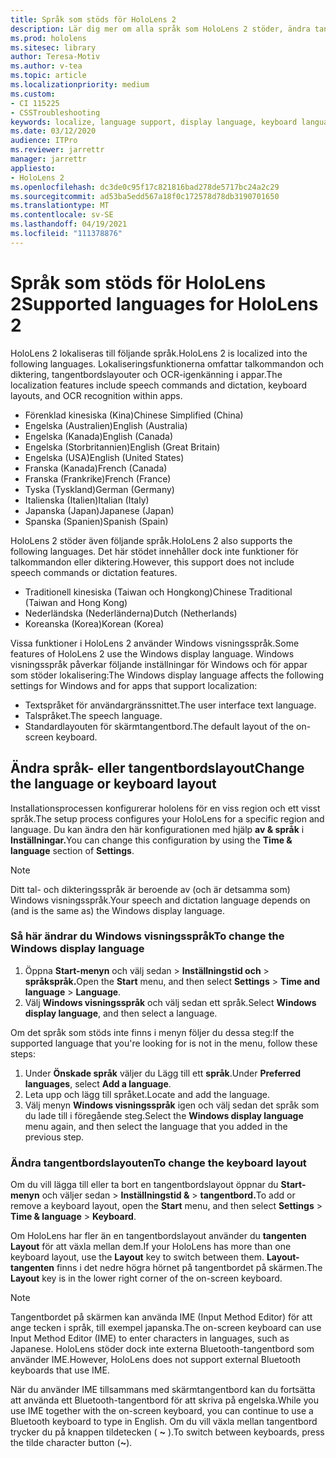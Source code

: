 ```yaml
---
title: Språk som stöds för HoloLens 2
description: Lär dig mer om alla språk som HoloLens 2 stöder, ändra tangentbordslayouter och uppdatera Windows visningsspråk.
ms.prod: hololens
ms.sitesec: library
author: Teresa-Motiv
ms.author: v-tea
ms.topic: article
ms.localizationpriority: medium
ms.custom:
- CI 115225
- CSSTroubleshooting
keywords: localize, language support, display language, keyboard language, IME, keyboard layout
ms.date: 03/12/2020
audience: ITPro
ms.reviewer: jarrettr
manager: jarrettr
appliesto:
- HoloLens 2
ms.openlocfilehash: dc3de0c95f17c821816bad278de5717bc24a2c29
ms.sourcegitcommit: ad53ba5edd567a18f0c172578d78db3190701650
ms.translationtype: MT
ms.contentlocale: sv-SE
ms.lasthandoff: 04/19/2021
ms.locfileid: "111378876"
---
```

# <a name="supported-languages-for-hololens-2"></a><span data-ttu-id="23993-104">Språk som stöds för HoloLens 2</span><span class="sxs-lookup"><span data-stu-id="23993-104">Supported languages for HoloLens 2</span></span>

<span data-ttu-id="23993-105">HoloLens 2 lokaliseras till följande språk.</span><span class="sxs-lookup"><span data-stu-id="23993-105">HoloLens 2 is localized into the following languages.</span></span> <span data-ttu-id="23993-106">Lokaliseringsfunktionerna omfattar talkommandon och diktering, tangentbordslayouter och OCR-igenkänning i appar.</span><span class="sxs-lookup"><span data-stu-id="23993-106">The localization features include speech commands and dictation, keyboard layouts, and OCR recognition within apps.</span></span>

- <span data-ttu-id="23993-107">Förenklad kinesiska (Kina)</span><span class="sxs-lookup"><span data-stu-id="23993-107">Chinese Simplified (China)</span></span>
- <span data-ttu-id="23993-108">Engelska (Australien)</span><span class="sxs-lookup"><span data-stu-id="23993-108">English (Australia)</span></span>
- <span data-ttu-id="23993-109">Engelska (Kanada)</span><span class="sxs-lookup"><span data-stu-id="23993-109">English (Canada)</span></span>
- <span data-ttu-id="23993-110">Engelska (Storbritannien)</span><span class="sxs-lookup"><span data-stu-id="23993-110">English (Great Britain)</span></span>
- <span data-ttu-id="23993-111">Engelska (USA)</span><span class="sxs-lookup"><span data-stu-id="23993-111">English (United States)</span></span>
- <span data-ttu-id="23993-112">Franska (Kanada)</span><span class="sxs-lookup"><span data-stu-id="23993-112">French (Canada)</span></span>
- <span data-ttu-id="23993-113">Franska (Frankrike)</span><span class="sxs-lookup"><span data-stu-id="23993-113">French (France)</span></span>
- <span data-ttu-id="23993-114">Tyska (Tyskland)</span><span class="sxs-lookup"><span data-stu-id="23993-114">German (Germany)</span></span>
- <span data-ttu-id="23993-115">Italienska (Italien)</span><span class="sxs-lookup"><span data-stu-id="23993-115">Italian (Italy)</span></span>
- <span data-ttu-id="23993-116">Japanska (Japan)</span><span class="sxs-lookup"><span data-stu-id="23993-116">Japanese (Japan)</span></span>
- <span data-ttu-id="23993-117">Spanska (Spanien)</span><span class="sxs-lookup"><span data-stu-id="23993-117">Spanish (Spain)</span></span>

<span data-ttu-id="23993-118">HoloLens 2 stöder även följande språk.</span><span class="sxs-lookup"><span data-stu-id="23993-118">HoloLens 2 also supports the following languages.</span></span> <span data-ttu-id="23993-119">Det här stödet innehåller dock inte funktioner för talkommandon eller diktering.</span><span class="sxs-lookup"><span data-stu-id="23993-119">However, this support does not include speech commands or dictation features.</span></span>

- <span data-ttu-id="23993-120">Traditionell kinesiska (Taiwan och Hongkong)</span><span class="sxs-lookup"><span data-stu-id="23993-120">Chinese Traditional (Taiwan and Hong Kong)</span></span>
- <span data-ttu-id="23993-121">Nederländska (Nederländerna)</span><span class="sxs-lookup"><span data-stu-id="23993-121">Dutch (Netherlands)</span></span>
- <span data-ttu-id="23993-122">Koreanska (Korea)</span><span class="sxs-lookup"><span data-stu-id="23993-122">Korean (Korea)</span></span>

<span data-ttu-id="23993-123">Vissa funktioner i HoloLens 2 använder Windows visningsspråk.</span><span class="sxs-lookup"><span data-stu-id="23993-123">Some features of HoloLens 2 use the Windows display language.</span></span> <span data-ttu-id="23993-124">Windows visningsspråk påverkar följande inställningar för Windows och för appar som stöder lokalisering:</span><span class="sxs-lookup"><span data-stu-id="23993-124">The Windows display language affects the following settings for Windows and for apps that support localization:</span></span>

- <span data-ttu-id="23993-125">Textspråket för användargränssnittet.</span><span class="sxs-lookup"><span data-stu-id="23993-125">The user interface text language.</span></span>
- <span data-ttu-id="23993-126">Talspråket.</span><span class="sxs-lookup"><span data-stu-id="23993-126">The speech language.</span></span>
- <span data-ttu-id="23993-127">Standardlayouten för skärmtangentbord.</span><span class="sxs-lookup"><span data-stu-id="23993-127">The default layout of the on-screen keyboard.</span></span>

## <a name="change-the-language-or-keyboard-layout"></a><span data-ttu-id="23993-128">Ändra språk- eller tangentbordslayout</span><span class="sxs-lookup"><span data-stu-id="23993-128">Change the language or keyboard layout</span></span>

<span data-ttu-id="23993-129">Installationsprocessen konfigurerar hololens för en viss region och ett visst språk.</span><span class="sxs-lookup"><span data-stu-id="23993-129">The setup process configures your HoloLens for a specific region and language.</span></span> <span data-ttu-id="23993-130">Du kan ändra den här konfigurationen med hjälp **av & språk** i **Inställningar.**</span><span class="sxs-lookup"><span data-stu-id="23993-130">You can change this configuration by using the **Time & language** section of **Settings**.</span></span>

> [!NOTE]  
> <span data-ttu-id="23993-131">Ditt tal- och dikteringsspråk är beroende av (och är detsamma som) Windows visningsspråk.</span><span class="sxs-lookup"><span data-stu-id="23993-131">Your speech and dictation language depends on (and is the same as) the Windows display language.</span></span>

### <a name="to-change-the-windows-display-language"></a><span data-ttu-id="23993-132">Så här ändrar du Windows visningsspråk</span><span class="sxs-lookup"><span data-stu-id="23993-132">To change the Windows display language</span></span>

1. <span data-ttu-id="23993-133">Öppna **Start-menyn** och välj sedan   >  **Inställningstid och**  >  **språkspråk.**</span><span class="sxs-lookup"><span data-stu-id="23993-133">Open the **Start** menu, and then select **Settings** > **Time and language** > **Language**.</span></span>
2. <span data-ttu-id="23993-134">Välj **Windows visningsspråk** och välj sedan ett språk.</span><span class="sxs-lookup"><span data-stu-id="23993-134">Select **Windows display language**, and then select a language.</span></span>  

<span data-ttu-id="23993-135">Om det språk som stöds inte finns i menyn följer du dessa steg:</span><span class="sxs-lookup"><span data-stu-id="23993-135">If the supported language that you're looking for is not in the menu, follow these steps:</span></span>  

1. <span data-ttu-id="23993-136">Under **Önskade språk** väljer du Lägg till ett **språk**.</span><span class="sxs-lookup"><span data-stu-id="23993-136">Under **Preferred languages**, select **Add a language**.</span></span>
2. <span data-ttu-id="23993-137">Leta upp och lägg till språket.</span><span class="sxs-lookup"><span data-stu-id="23993-137">Locate and add the language.</span></span>
3. <span data-ttu-id="23993-138">Välj menyn **Windows visningsspråk** igen och välj sedan det språk som du lade till i föregående steg.</span><span class="sxs-lookup"><span data-stu-id="23993-138">Select the **Windows display language** menu again, and then select the language that you added in the previous step.</span></span>

### <a name="to-change-the-keyboard-layout"></a><span data-ttu-id="23993-139">Ändra tangentbordslayouten</span><span class="sxs-lookup"><span data-stu-id="23993-139">To change the keyboard layout</span></span>

<span data-ttu-id="23993-140">Om du vill lägga till eller ta bort en tangentbordslayout öppnar du **Start-menyn** och väljer sedan   >  **Inställningstid &**  >  **tangentbord.**</span><span class="sxs-lookup"><span data-stu-id="23993-140">To add or remove a keyboard layout, open the **Start** menu, and then select **Settings** > **Time & language** > **Keyboard**.</span></span>

<span data-ttu-id="23993-141">Om HoloLens har fler än en tangentbordslayout använder du **tangenten Layout** för att växla mellan dem.</span><span class="sxs-lookup"><span data-stu-id="23993-141">If your HoloLens has more than one keyboard layout, use the **Layout** key to switch between them.</span></span> <span data-ttu-id="23993-142">**Layout-tangenten** finns i det nedre högra hörnet på tangentbordet på skärmen.</span><span class="sxs-lookup"><span data-stu-id="23993-142">The **Layout** key is in the lower right corner of the on-screen keyboard.</span></span>

> [!NOTE]  
> <span data-ttu-id="23993-143">Tangentbordet på skärmen kan använda IME (Input Method Editor) för att ange tecken i språk, till exempel japanska.</span><span class="sxs-lookup"><span data-stu-id="23993-143">The on-screen keyboard can use Input Method Editor (IME) to enter characters in languages, such as Japanese.</span></span> <span data-ttu-id="23993-144">HoloLens stöder dock inte externa Bluetooth-tangentbord som använder IME.</span><span class="sxs-lookup"><span data-stu-id="23993-144">However, HoloLens does not support external Bluetooth keyboards that use IME.</span></span>
>  
> <span data-ttu-id="23993-145">När du använder IME tillsammans med skärmtangentbord kan du fortsätta att använda ett Bluetooth-tangentbord för att skriva på engelska.</span><span class="sxs-lookup"><span data-stu-id="23993-145">While you use IME together with the on-screen keyboard, you can continue to use a Bluetooth keyboard to type in English.</span></span> <span data-ttu-id="23993-146">Om du vill växla mellan tangentbord trycker du på knappen tildetecken ( **~** ).</span><span class="sxs-lookup"><span data-stu-id="23993-146">To switch between keyboards, press the tilde character button (**~**).</span></span>
